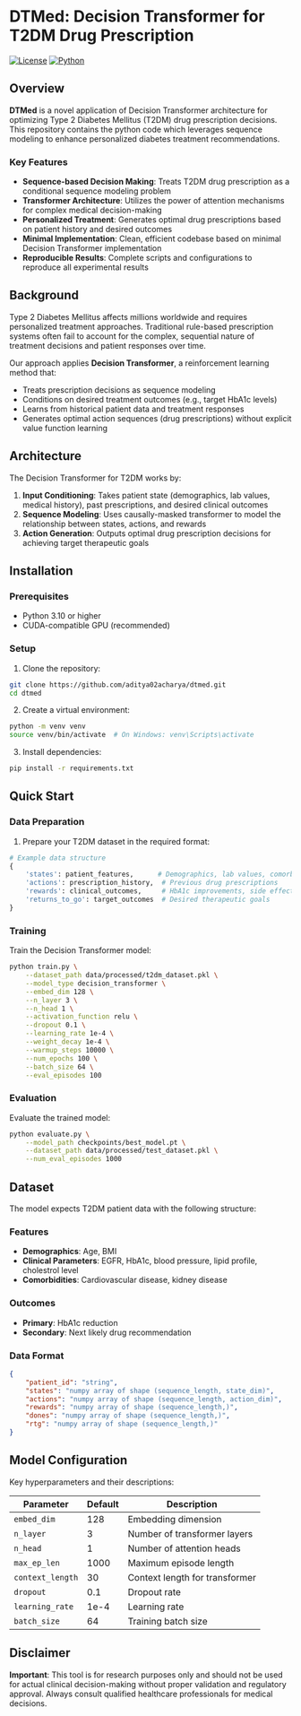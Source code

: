 # DTMed: Decision Transformer for T2DM Drug Prescription

[![License](https://img.shields.io/badge/license-MIT-blue.svg)](LICENSE)
[![Python](https://img.shields.io/badge/python-3.10+-blue.svg)](https://python.org)

## Overview

**DTMed** is a novel application of Decision Transformer architecture for optimizing Type 2 Diabetes Mellitus (T2DM) drug prescription decisions. This repository contains the python code which leverages sequence modeling to enhance personalized diabetes treatment recommendations.

### Key Features

- **Sequence-based Decision Making**: Treats T2DM drug prescription as a conditional sequence modeling problem
- **Transformer Architecture**: Utilizes the power of attention mechanisms for complex medical decision-making
- **Personalized Treatment**: Generates optimal drug prescriptions based on patient history and desired outcomes
- **Minimal Implementation**: Clean, efficient codebase based on minimal Decision Transformer implementation
- **Reproducible Results**: Complete scripts and configurations to reproduce all experimental results

## Background

Type 2 Diabetes Mellitus affects millions worldwide and requires personalized treatment approaches. Traditional rule-based prescription systems often fail to account for the complex, sequential nature of treatment decisions and patient responses over time.

Our approach applies **Decision Transformer**, a reinforcement learning method that:
- Treats prescription decisions as sequence modeling
- Conditions on desired treatment outcomes (e.g., target HbA1c levels)
- Learns from historical patient data and treatment responses
- Generates optimal action sequences (drug prescriptions) without explicit value function learning

## Architecture

The Decision Transformer for T2DM works by:

1. **Input Conditioning**: Takes patient state (demographics, lab values, medical history), past prescriptions, and desired clinical outcomes
2. **Sequence Modeling**: Uses causally-masked transformer to model the relationship between states, actions, and rewards
3. **Action Generation**: Outputs optimal drug prescription decisions for achieving target therapeutic goals


## Installation

### Prerequisites

- Python 3.10 or higher
- CUDA-compatible GPU (recommended)

### Setup

1. Clone the repository:
```bash
git clone https://github.com/aditya02acharya/dtmed.git
cd dtmed
```

2. Create a virtual environment:
```bash
python -m venv venv
source venv/bin/activate  # On Windows: venv\Scripts\activate
```

3. Install dependencies:
```bash
pip install -r requirements.txt
```

## Quick Start

### Data Preparation

1. Prepare your T2DM dataset in the required format:
```python
# Example data structure
{
    'states': patient_features,      # Demographics, lab values, comorbidities
    'actions': prescription_history,  # Previous drug prescriptions
    'rewards': clinical_outcomes,     # HbA1c improvements, side effects
    'returns_to_go': target_outcomes  # Desired therapeutic goals
}
```

### Training

Train the Decision Transformer model:

```bash
python train.py \
    --dataset_path data/processed/t2dm_dataset.pkl \
    --model_type decision_transformer \
    --embed_dim 128 \
    --n_layer 3 \
    --n_head 1 \
    --activation_function relu \
    --dropout 0.1 \
    --learning_rate 1e-4 \
    --weight_decay 1e-4 \
    --warmup_steps 10000 \
    --num_epochs 100 \
    --batch_size 64 \
    --eval_episodes 100
```

### Evaluation

Evaluate the trained model:

```bash
python evaluate.py \
    --model_path checkpoints/best_model.pt \
    --dataset_path data/processed/test_dataset.pkl \
    --num_eval_episodes 1000
```

## Dataset

The model expects T2DM patient data with the following structure:

### Features
- **Demographics**: Age, BMI
- **Clinical Parameters**: EGFR, HbA1c, blood pressure, lipid profile, cholestrol level
- **Comorbidities**: Cardiovascular disease, kidney disease

### Outcomes
- **Primary**: HbA1c reduction
- **Secondary**: Next likely drug recommendation

### Data Format
```json
{
    "patient_id": "string",
    "states": "numpy array of shape (sequence_length, state_dim)",
    "actions": "numpy array of shape (sequence_length, action_dim)", 
    "rewards": "numpy array of shape (sequence_length,)",
    "dones": "numpy array of shape (sequence_length,)",
    "rtg": "numpy array of shape (sequence_length,)"
}
```


## Model Configuration

Key hyperparameters and their descriptions:

| Parameter | Default | Description |
|-----------|---------|-------------|
| `embed_dim` | 128 | Embedding dimension |
| `n_layer` | 3 | Number of transformer layers |
| `n_head` | 1 | Number of attention heads |
| `max_ep_len` | 1000 | Maximum episode length |
| `context_length` | 30 | Context length for transformer |
| `dropout` | 0.1 | Dropout rate |
| `learning_rate` | 1e-4 | Learning rate |
| `batch_size` | 64 | Training batch size |


## Disclaimer

**Important**: This tool is for research purposes only and should not be used for actual clinical decision-making without proper validation and regulatory approval. Always consult qualified healthcare professionals for medical decisions.
